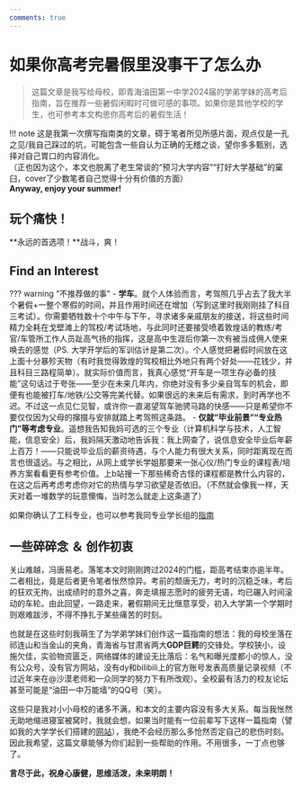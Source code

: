 ```yaml
---
comments: true
---
```


# 如果你高考完暑假里没事干了怎么办

> 这篇文章是我写给母校，即青海油田第一中学2024届的学弟学妹的高考后指南，旨在推荐一些暑假闲暇时可做可感的事项。如果你是其他学校的学生，也可参考本文构思你高考后的暑假生活！

!!! note
    这是我第一次撰写指南类的文章，碍于笔者所见所感片面，观点仅是一孔之见/我自己踩过的坑，可能包含一些自认为正确的无稽之谈，望你多多甄别，选择对自己胃口的内容消化。  
    （正也因为这个，本文也脱离了老生常谈的“预习大学内容”“打好大学基础”的窠臼，cover了少数笔者自己觉得十分有价值的方面）  
    **Anyway, enjoy your summer!**

## 玩个痛快！
**永远的首选项！**战斗，爽！

## Find an Interest



??? warning "不推荐做的事"
    - **学车**。就个人体验而言，考驾照几乎占去了我大半个暑假+一整个寒假的时间，并且作用时间还在增加（写到这里时我刚刚挂了科目三考试）。你需要牺牲数十个中午与下午，寻求诸多亲戚朋友的接送，将这些时间精力全耗在戈壁滩上的驾校/考试场地，与此同时还要接受喷着敦煌话的教练/考官/车管所工作人员趾高气扬的指挥，这是高中生涯后你第一次有被当成佣人使来唤去的感觉（PS. 大学开学后的军训估计是第二次）。个人感觉把暑假时间放在这上面十分暴殄天物（有时我觉得敦煌的驾校相比外地只有两个好处——花钱少，并且科目三路程简单）。就实际价值而言，我真心感觉“开车是一项生存必备的技能”这句话过于夸张——至少在未来几年内，你绝对没有多少亲自驾车的机会，即便有也能被打车/地铁/公交等完美代替。如果很远的未来后有需求，到时再学也不迟。不过这一点见仁见智，或许你一直渴望驾车驰骋马路的快感——只是希望你不要仅仅因为父母的撺掇与安排就踏上考驾照这条路。
    - **仅就“毕业前景”“专业热门”等考虑专业**。遥想我告知我妈可选的三个专业（计算机科学与技术，人工智能，信息安全）后，我妈隔天激动地告诉我：我上网查了，说信息安全毕业后年薪上百万！——只能说毕业后的薪资待遇，与个人能力有很大关系，同时距离现在而言也很遥远。与之相比，从网上或学长学姐那要来一张心仪/热门专业的课程表/培养方案看看更有参考价值。上b站搜一下那些稀奇古怪的课程都是教什么内容的，在这之后再考虑考虑你对它的热情与学习欲望是否依旧。（不然就会像我一样，天天对着一堆数学的玩意懊悔，当时怎么就走上这条道了）

如果你确认了工科专业，也可以参考我同专业学长组的[指南](https://turing2023.tonycrane.cc/summer_study/)

## 一些碎碎念 ＆ 创作初衷

关山难越，冯唐易老。落笔本文时刚刚跨过2024的门槛，距高考结束亦逾半年。二者相比，竟是后者更令笔者怅然惊异。考前的颓唐无力，考时的沉稳乏味，考后的狂欢无拘，出成绩时的意外之喜，奔走填报志愿时的疲劳无语，均已碾入时间滚动的车轮。由此回望，一路走来，暑假期间无比惬意享受，初入大学第一个学期时则艰难跋涉，不得不挣扎于某些痛苦的时刻。  

也就是在这些时刻我萌生了为学弟学妹们创作这一篇指南的想法：我的母校坐落在祁连山和当金山的夹角，青海省与甘肃省两大**GDP巨鳄**的交锋处。学校狭小，设施欠佳，实验物资匮乏，网络媒体的建设无比落后：名气和曝光度都小的惊人，没有公众号，没有官方网站，没有dy和bilibili上的官方账号发表高质量记录视频（不过近年来在@沙漠老师和一众同学的努力下有所改观）。全校最有活力的校友论坛甚至可能是“油田一中万能墙”的QQ号（笑）。  

这些只是我对小小母校的诸多不满，和本文的主要内容没有多大关系。每当我怅然无助地缩进寝室被窝时，我就会想，如果当时能有一位前辈写下这样一篇指南（譬如我的大学学长们搭建的[网站](https://turing2023.tonycrane.cc/)），我绝不会经历那么多怆然否定自己的悲伤时刻。因此我希望，这篇文章能够为你们起到一些帮助的作用。不用很多，一丁点也够了。

**言尽于此，祝身心康健，思维活泼，未来明朗！**